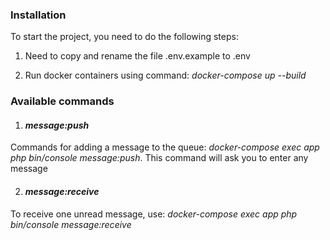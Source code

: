 ### Installation

To start the project, you need to do the following steps:

1. Need to copy and rename the file .env.example to .env

1. Run docker containers using command: _docker-compose up --build_


### Available commands
1. #### _message:push_

 Commands for adding a message to the queue: _docker-compose exec app php bin/console message:push_. This command will ask you to enter any message

2. #### _message:receive_
To receive one unread message, use: _docker-compose exec app php bin/console message:receive_
